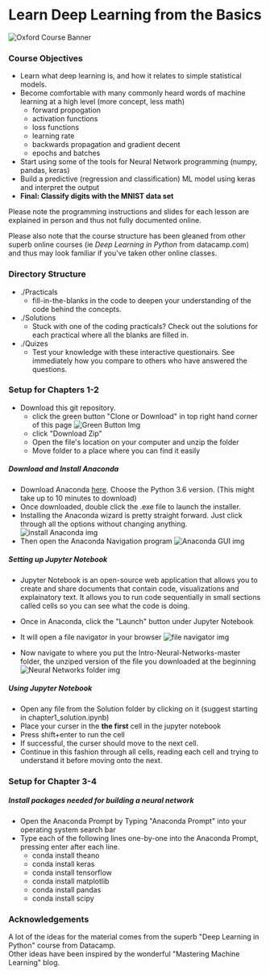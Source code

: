 # Learn Deep Learning from the Basics
![Oxford Course Banner](https://scontent-lht6-1.xx.fbcdn.net/v/t31.0-8/23550047_1857784714249682_818662786257132584_o.jpg?oh=58428ed99e30824d180088dc46de3615&oe=5AA37404 "Banner")

### Course Objectives
- Learn what deep learning is, and how it relates to simple statistical models.
- Become comfortable with many commonly heard words of machine learning at a high level (more concept, less math)
  - forward propogation
  - activation functions
  - loss functions
  - learning rate
  - backwards propagation and gradient decent
  - epochs and batches
- Start using some of the tools for Neural Network programming (numpy, pandas, keras)
- Build a predictive (regression and classification) ML model using keras and interpret the output
- **Final: Classify digits with the MNIST data set**

Please note the programming instructions and slides for each lesson are explained in person and thus not fully documented online.  

Please also note that the course structure has been gleaned from other superb online courses (ie *Deep Learning in Python* from datacamp.com) and thus may look familiar if you've taken other online classes.  

### Directory Structure
* ./Practicals
  * fill-in-the-blanks in the code to deepen your understanding of the code behind the concepts.
* ./Solutions
  * Stuck with one of the coding practicals? Check out the solutions for each practical where all the blanks are filled in.  
* ./Quizes
  * Test your knowledge with these interactive questionairs. See immediately how you compare to others who have answered the questions.  

### Setup for Chapters 1-2

* Download this git repository.   
  * click the green button "Clone or Download" in top right hand corner of this page  ![Green Button Img](https://s31.postimg.org/r45t0i9a3/imageedit_9_4620369683.jpg)
  * click "Download Zip"  
  * Open the file's location on your computer and unzip the folder
  * Move folder to a place where you can find it easily

##### Download and Install Anaconda
* Download Anaconda [here](https://www.anaconda.com/download/#macos). Choose the Python 3.6 version. (This might take up to 10 minutes to download)
* Once downloaded, double click the .exe file to launch the installer.
* Installing the Anaconda wizard is pretty straight forward. Just click through all the options without changing anything. ![install Anaconda img](https://3qeqpr26caki16dnhd19sv6by6v-wpengine.netdna-ssl.com/wp-content/uploads/2017/02/Anaconda-Python-Installation-Wizard.png)
* Then open the Anaconda Navigation program ![Anaconda GUI img](https://3qeqpr26caki16dnhd19sv6by6v-wpengine.netdna-ssl.com/wp-content/uploads/2017/02/Anaconda-Navigator-GUI-1024x635.png)

##### Setting up Jupyter Notebook
* Jupyter Notebook is an open-source web application that allows you to create and share documents that contain code, visualizations and explainatory text. It allows you to run code sequentially in small sections called cells so you can see what the code is doing.
* Once in Anaconda, click the "Launch" button under Jupyter Notebook
* It will open a file navigator in your browser ![file navigator img](https://github.com/josiahcoad/Intro-Neural-Networks/blob/master/TutorialPics/Screen%20Shot%202017-12-18%20at%2010.39.21%20PM.png?raw=true)

* Now navigate to where you put the Intro-Neural-Networks-master folder, the unziped version of the file you downloaded at the beginning
![Neural Networks folder img](https://github.com/josiahcoad/Intro-Neural-Networks/blob/master/TutorialPics/Screen%20Shot%202017-12-18%20at%2010.40.01%20PM.png?raw=true)

##### Using Jupyter Notebook
* Open any file from the Solution folder by clicking on it (suggest starting in chapter1_solution.ipynb)
* Place your curser in the **the first** cell in the jupyter notebook
* Press shift+enter to run the cell
* If successful, the curser should move to the next cell.
* Continue in this fashion through all cells, reading each cell and trying to understand it before moving onto the next.

### Setup for Chapter 3-4

##### Install packages needed for building a neural network
* Open the Anaconda Prompt by Typing "Anaconda Prompt" into your operating system search bar
* Type each of the following lines one-by-one into the Anaconda Prompt, pressing enter after each line.
  * conda install theano
  * conda install keras
  * conda install tensorflow
  * conda install matplotlib
  * conda install pandas
  * conda install scipy

### Acknowledgements
A lot of the ideas for the material comes from the superb "Deep Learning in Python" course from Datacamp.  
Other ideas have been inspired by the wonderful "Mastering Machine Learning" blog.